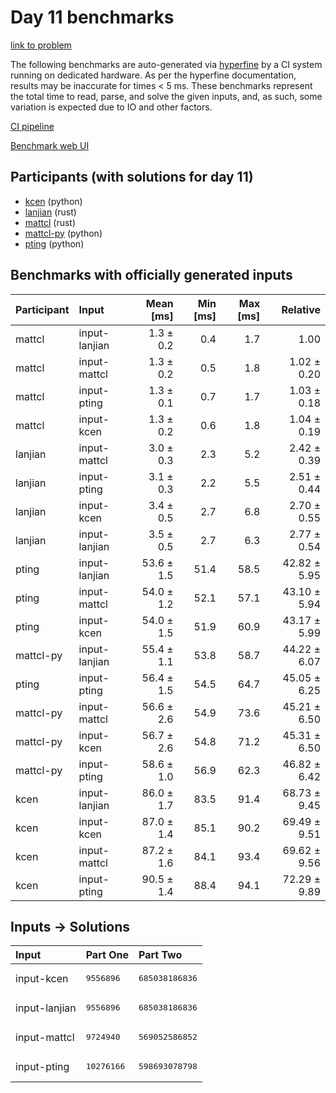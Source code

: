 # Day 11 benchmarks

[link to problem](https://adventofcode.com/2023/day/11)

The following benchmarks are auto-generated via
[hyperfine](https://github.com/sharkdp/hyperfine) by a CI system running on
dedicated hardware. As per the hyperfine documentation, results may be
inaccurate for times < 5 ms. These benchmarks represent the total time to read,
parse, and solve the given inputs, and, as such, some variation is expected due
to IO and other factors.

[CI pipeline](http://ci.papercode.net:8080/teams/main/pipelines/aoc2023)

[Benchmark web UI](https://aoc.ancalagon.black)


## Participants (with solutions for day 11)

- [kcen](https://github.com/kcen/aoc2023) (python)
- [lanjian](https://github.com/lanjian/aoc-2023) (rust)
- [mattcl](https://github.com/mattcl/aoc2023) (rust)
- [mattcl-py](https://github.com/mattcl/aoc2023-py) (python)
- [pting](https://github.com/pting/aoc2023) (python)


## Benchmarks with officially generated inputs

| Participant | Input | Mean [ms] | Min [ms] | Max [ms] | Relative |
|:---|:---|---:|---:|---:|---:|
| mattcl | input-lanjian | 1.3 ± 0.2 | 0.4 | 1.7 | 1.00 |
| mattcl | input-mattcl | 1.3 ± 0.2 | 0.5 | 1.8 | 1.02 ± 0.20 |
| mattcl | input-pting | 1.3 ± 0.1 | 0.7 | 1.7 | 1.03 ± 0.18 |
| mattcl | input-kcen | 1.3 ± 0.2 | 0.6 | 1.8 | 1.04 ± 0.19 |
| lanjian | input-mattcl | 3.0 ± 0.3 | 2.3 | 5.2 | 2.42 ± 0.39 |
| lanjian | input-pting | 3.1 ± 0.3 | 2.2 | 5.5 | 2.51 ± 0.44 |
| lanjian | input-kcen | 3.4 ± 0.5 | 2.7 | 6.8 | 2.70 ± 0.55 |
| lanjian | input-lanjian | 3.5 ± 0.5 | 2.7 | 6.3 | 2.77 ± 0.54 |
| pting | input-lanjian | 53.6 ± 1.5 | 51.4 | 58.5 | 42.82 ± 5.95 |
| pting | input-mattcl | 54.0 ± 1.2 | 52.1 | 57.1 | 43.10 ± 5.94 |
| pting | input-kcen | 54.0 ± 1.5 | 51.9 | 60.9 | 43.17 ± 5.99 |
| mattcl-py | input-lanjian | 55.4 ± 1.1 | 53.8 | 58.7 | 44.22 ± 6.07 |
| pting | input-pting | 56.4 ± 1.5 | 54.5 | 64.7 | 45.05 ± 6.25 |
| mattcl-py | input-mattcl | 56.6 ± 2.6 | 54.9 | 73.6 | 45.21 ± 6.50 |
| mattcl-py | input-kcen | 56.7 ± 2.6 | 54.8 | 71.2 | 45.31 ± 6.50 |
| mattcl-py | input-pting | 58.6 ± 1.0 | 56.9 | 62.3 | 46.82 ± 6.42 |
| kcen | input-lanjian | 86.0 ± 1.7 | 83.5 | 91.4 | 68.73 ± 9.45 |
| kcen | input-kcen | 87.0 ± 1.4 | 85.1 | 90.2 | 69.49 ± 9.51 |
| kcen | input-mattcl | 87.2 ± 1.6 | 84.1 | 93.4 | 69.62 ± 9.56 |
| kcen | input-pting | 90.5 ± 1.4 | 88.4 | 94.1 | 72.29 ± 9.89 |


## Inputs -> Solutions

| Input | Part One | Part Two |
|:---|:---|:---|
|input-kcen|<pre>9556896</pre>|<pre>685038186836</pre>|
|input-lanjian|<pre>9556896</pre>|<pre>685038186836</pre>|
|input-mattcl|<pre>9724940</pre>|<pre>569052586852</pre>|
|input-pting|<pre>10276166</pre>|<pre>598693078798</pre>|